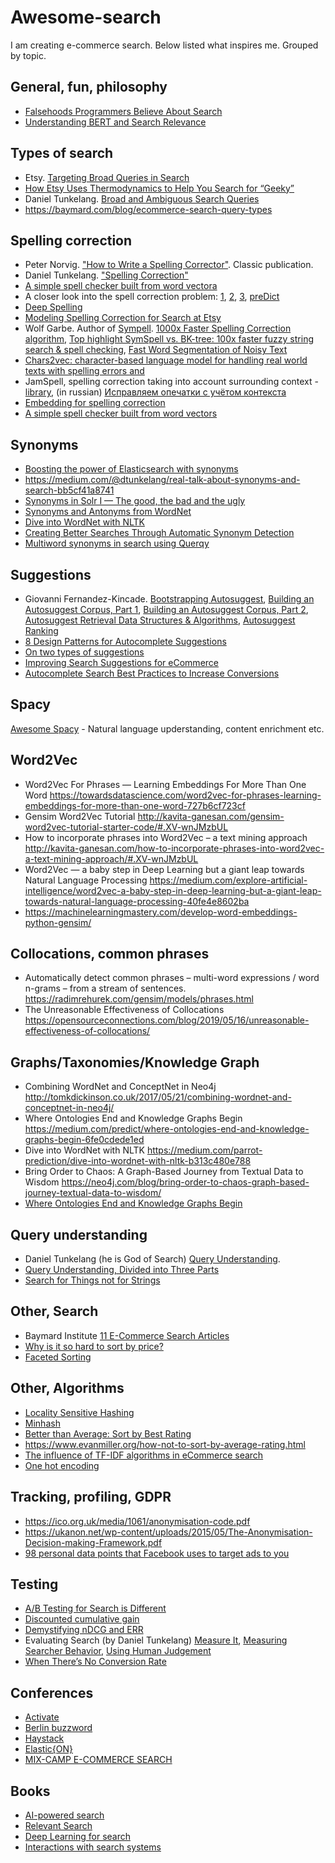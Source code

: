 # Awesome-search

I am creating e-commerce search. Below listed what inspires me. Grouped by topic.

## General, fun, philosophy

* [Falsehoods Programmers Believe About Search](https://opensourceconnections.com/blog/2019/05/29/falsehoods-programmers-believe-about-search/)
* [Understanding BERT and Search Relevance](https://opensourceconnections.com/blog/2019/11/05/understanding-bert-and-search-relevance/)

## Types of search

* Etsy. [Targeting Broad Queries in Search](https://codeascraft.com/2015/07/29/targeting-broad-queries-in-search/)
* [How Etsy Uses Thermodynamics to Help You Search for “Geeky”](https://codeascraft.com/2015/08/31/how-etsy-uses-thermodynamics-to-help-you-search-for-geeky/)
* Daniel Tunkelang.
[Broad and Ambiguous Search Queries](https://medium.com/@dtunkelang/broad-and-ambiguous-search-queries-1bbbe417dcc)
* https://baymard.com/blog/ecommerce-search-query-types


## Spelling correction

* Peter Norvig. ["How to Write a Spelling Corrector"](http://norvig.com/spell-correct.html). Classic publication. 
* Daniel Tunkelang. ["Spelling Correction"](https://queryunderstanding.com/spelling-correction-471f71b19880)
* [A simple spell checker built from word vectora](https://blog.usejournal.com/a-simple-spell-checker-built-from-word-vectors-9f28452b6f26)
* A closer look into the spell correction problem: [1](https://medium.com/@searchhub.io/a-closer-look-into-the-spell-correction-problem-part-1-a6795bbf7112), [2](https://medium.com/@searchhub.io/a-closer-look-into-the-spell-correction-problem-part-2-introducing-predict-8993ecab7226), [3](https://medium.com/@searchhub.io/a-closer-look-into-the-spell-correction-problem-part-3-the-bells-and-whistles-19697a34011b), [preDict](https://github.com/searchhub/preDict)
* [Deep Spelling](https://machinelearnings.co/deep-spelling-9ffef96a24f6)
* [Modeling Spelling Correction for Search at Etsy](https://codeascraft.com/2017/05/01/modeling-spelling-correction-for-search-at-etsy/)
* Wolf Garbe. Author of [Sympell](https://github.com/wolfgarbe/symspell). [1000x Faster Spelling Correction algorithm](https://medium.com/@wolfgarbe/1000x-faster-spelling-correction-algorithm-2012-8701fcd87a5f), [Top highlight SymSpell vs. BK-tree: 100x faster fuzzy string search & spell checking](https://towardsdatascience.com/symspell-vs-bk-tree-100x-faster-fuzzy-string-search-spell-checking-c4f10d80a078), [Fast Word Segmentation of Noisy Text](https://towardsdatascience.com/fast-word-segmentation-for-noisy-text-2c2c41f9e8da)
* [Chars2vec: character-based language model for handling real world texts with spelling errors and](https://hackernoon.com/chars2vec-character-based-language-model-for-handling-real-world-texts-with-spelling-errors-and-a3e4053a147d)
* JamSpell, spelling correction taking into account surrounding context - [library](https://github.com/bakwc/JamSpell), (in russian) [Исправляем опечатки с учётом контекста](https://habr.com/ru/post/346618/)
* [Embedding for spelling correction](https://towardsdatascience.com/embedding-for-spelling-correction-92c93f835d79)
* [A simple spell checker built from word vectors](https://blog.usejournal.com/a-simple-spell-checker-built-from-word-vectors-9f28452b6f26)


## Synonyms

* [Boosting the power of Elasticsearch with synonyms](https://www.elastic.co/blog/boosting-the-power-of-elasticsearch-with-synonyms)
* https://medium.com/@dtunkelang/real-talk-about-synonyms-and-search-bb5cf41a8741
* [Synonyms in Solr I — The good, the bad and the ugly](https://medium.com/empathyco/synonyms-in-solr-i-the-good-the-bad-and-the-ugly-efe8e437a940)
* [Synonyms and Antonyms from WordNet](https://medium.com/@tameremil/synonyms-and-antonyms-from-wordnet-778f6274fb09)
* [Dive into WordNet with NLTK](https://medium.com/parrot-prediction/dive-into-wordnet-with-nltk-b313c480e788)
* [Creating Better Searches Through Automatic Synonym Detection](https://lucidworks.com/post/search-automatic-synonym-detection/)
* [Multiword synonyms in search using Querqy](https://sharing.luminis.eu/blog/multiword-synonyms-in-search-using-querqy/)

## Suggestions

* Giovanni Fernandez-Kincade. 
[Bootstrapping Autosuggest](https://medium.com/related-works-inc/bootstrapping-autosuggest-c1ca3edaf1eb), [Building an Autosuggest Corpus, Part 1](https://medium.com/related-works-inc/building-an-autosuggest-corpus-part-1-3acd26056708), [Building an Autosuggest Corpus, Part 2](https://medium.com/related-works-inc/building-an-autosuggest-corpus-nlp-d21b0f25c31b), [Autosuggest Retrieval Data Structures & Algorithms](https://medium.com/related-works-inc/autosuggest-retrieval-data-structures-algorithms-3a902c74ffc8), [Autosuggest Ranking](https://medium.com/related-works-inc/autosuggest-ranking-d8a3242c2837)
* [8 Design Patterns for Autocomplete Suggestions
](https://baymard.com/blog/autocomplete-design)
* [On two types of suggestions](https://web.archive.org/web/20181207194952/https://www.searchblox.com/autosuggest-search-query-based-vs-content-based)
* [Improving Search Suggestions for eCommerce](https://medium.com/empathyco/improving-search-suggestions-for-ecommerce-cb1bc2946021)
* [Autocomplete Search Best Practices to Increase Conversions](https://lucidworks.com/post/autocomplete-search-increase-conversions/)

## Spacy

[Awesome Spacy](https://github.com/frutik/awesome-spacy) - Natural language upderstanding, content enrichment etc.

## Word2Vec

* Word2Vec For Phrases — Learning Embeddings For More Than One Word https://towardsdatascience.com/word2vec-for-phrases-learning-embeddings-for-more-than-one-word-727b6cf723cf
* Gensim Word2Vec Tutorial http://kavita-ganesan.com/gensim-word2vec-tutorial-starter-code/#.XV-wnJMzbUL
* How to incorporate phrases into Word2Vec – a text mining approach http://kavita-ganesan.com/how-to-incorporate-phrases-into-word2vec-a-text-mining-approach/#.XV-wnJMzbUL
* Word2Vec — a baby step in Deep Learning but a giant leap towards Natural Language Processing https://medium.com/explore-artificial-intelligence/word2vec-a-baby-step-in-deep-learning-but-a-giant-leap-towards-natural-language-processing-40fe4e8602ba
* https://machinelearningmastery.com/develop-word-embeddings-python-gensim/

## Collocations, common phrases

* Automatically detect common phrases – multi-word expressions / word n-grams – from a stream of sentences. https://radimrehurek.com/gensim/models/phrases.html
* The Unreasonable Effectiveness of Collocations https://opensourceconnections.com/blog/2019/05/16/unreasonable-effectiveness-of-collocations/

## Graphs/Taxonomies/Knowledge Graph

* Combining WordNet and ConceptNet in Neo4j http://tomkdickinson.co.uk/2017/05/21/combining-wordnet-and-conceptnet-in-neo4j/
* Where Ontologies End and Knowledge Graphs Begin https://medium.com/predict/where-ontologies-end-and-knowledge-graphs-begin-6fe0cdede1ed
* Dive into WordNet with NLTK https://medium.com/parrot-prediction/dive-into-wordnet-with-nltk-b313c480e788
* Bring Order to Chaos: A Graph-Based Journey from Textual Data to Wisdom https://neo4j.com/blog/bring-order-to-chaos-graph-based-journey-textual-data-to-wisdom/
* [Where Ontologies End and Knowledge Graphs Begin](https://medium.com/predict/where-ontologies-end-and-knowledge-graphs-begin-6fe0cdede1ed)

## Query understanding

* Daniel Tunkelang (he is God of Search) [Query Understanding](https://queryunderstanding.com/introduction-c98740502103). 
* [Query Understanding, Divided into Three Parts](https://medium.com/@dtunkelang/query-understanding-divided-into-three-parts-d9cbc81a5d09)
* [Search for Things not for Strings](https://medium.com/@searchhub.io/humans-search-for-things-not-for-strings-5dd115d95986)

## Other, Search

* Baymard Institute [11 E-Commerce Search Articles](https://baymard.com/ecommerce-search/articles)
* [Why is it so hard to sort by price?](https://medium.com/@dtunkelang/why-is-it-so-hard-to-sort-by-price-2a5e63899233)
* [Faceted Sorting](https://baymard.com/blog/faceted-sorting)

## Other, Algorithms

* [Locality Sensitive Hashing](https://towardsdatascience.com/understanding-locality-sensitive-hashing-49f6d1f6134)
* [Minhash](http://ekzhu.com/datasketch/minhash.html)
* [Better than Average: Sort by Best Rating](https://www.elastic.co/blog/better-than-average-sort-by-best-rating-with-elasticsearch)
* https://www.evanmiller.org/how-not-to-sort-by-average-rating.html
* [The influence of TF-IDF algorithms in eCommerce search](https://medium.com/empathyco/the-influence-of-tf-idf-algorithms-in-ecommerce-search-e7cb9ab8e662)
* [One hot encoding](https://medium.com/fintechexplained/nlp-text-data-to-numbers-d28d32294d2e)

## Tracking, profiling, GDPR

* https://ico.org.uk/media/1061/anonymisation-code.pdf
* https://ukanon.net/wp-content/uploads/2015/05/The-Anonymisation-Decision-making-Framework.pdf
* [98 personal data points that Facebook uses to target ads to you](https://www.washingtonpost.com/news/the-intersect/wp/2016/08/19/98-personal-data-points-that-facebook-uses-to-target-ads-to-you/)

## Testing

* [A/B Testing for Search is Different](https://medium.com/@dtunkelang/a-b-testing-for-search-is-different-f6b0f6f4d0f5)
* [Discounted cumulative gain](https://en.wikipedia.org/wiki/Discounted_cumulative_gain)
* [Demystifying nDCG and ERR](https://opensourceconnections.com/blog/2019/12/09/demystifying-ndcg-and-err/)
* Evaluating Search (by Daniel Tunkelang) [Measure It](https://medium.com/@dtunkelang/evaluating-good-search-part-i-measure-it-5507b2dbf4f6), [Measuring Searcher Behavior](https://medium.com/@dtunkelang/evaluating-search-measuring-searcher-behavior-5f8347619eb0), [Using Human Judgement](https://medium.com/@dtunkelang/evaluating-search-using-human-judgement-fbb2eeba37d9)
* [When There’s No Conversion Rate](https://medium.com/@dtunkelang/when-theres-no-conversion-rate-67a372666fed)

## Conferences

* [Activate](https://www.activate-conf.com/)
* [Berlin buzzword](berlinbuzzwords.de)
* [Haystack](https://haystackconf.com/)
* [Elastic{ON}](https://www.elastic.co/elasticon/)
* [MIX-CAMP E-COMMERCE SEARCH](http://www.mices.co)

## Books

* [AI-powered search](https://www.manning.com/books/ai-powered-search)
* [Relevant Search](https://www.manning.com/books/relevant-search)
* [Deep Learning for search](https://www.manning.com/books/deep-learning-for-search)
* [Interactions with search systems](https://www.cambridge.org/core/books/interactions-with-search-systems/5B3CF5920355A8B09088F2C409FFABDC)


